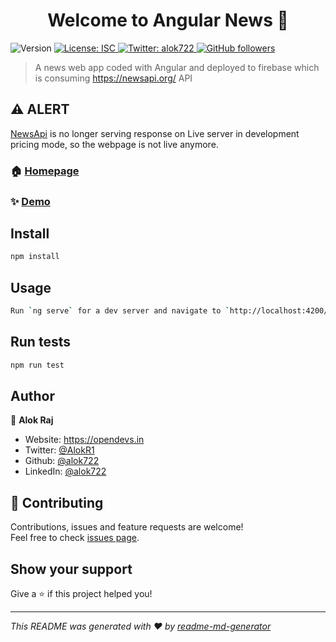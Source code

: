 <h1 align="center">Welcome to Angular News 👋</h1>
<p>
  <img alt="Version" src="https://img.shields.io/badge/version-1.0.0-blue.svg?cacheSeconds=2592000" />
  <a href="#" target="_blank">
    <img alt="License: ISC" src="https://img.shields.io/badge/License-ISC-yellow.svg" />
  </a>
  <a href="https://twitter.com/alok722" target="_blank">
    <img alt="Twitter: alok722" src="https://img.shields.io/twitter/follow/alok722.svg?style=social" />
  </a>
  <a href="https://github.com/alok722" target="_blank">
    <img alt="GitHub followers" src="https://img.shields.io/github/followers/alok722?style=social">                                       
  </a>       
</p>

> A news web app coded with Angular and deployed to firebase which is consuming https://newsapi.org/ API

## ⚠ ALERT


[NewsApi](https://newsapi.org) is no longer serving response on Live server in development pricing mode, so the webpage is not live anymore.


### 🏠 [Homepage](https://angular-news722.web.app/)

### ✨ [Demo](https://angular-news722.web.app/)

## Install

```sh
npm install
```

## Usage

```sh
Run `ng serve` for a dev server and navigate to `http://localhost:4200/`.
```

## Run tests

```sh
npm run test
```

## Author

👤 **Alok Raj**

* Website: https://opendevs.in
* Twitter: [@AlokR1](https://twitter.com/AlokR1)
* Github: [@alok722](https://github.com/alok722)
* LinkedIn: [@alok722](https://linkedin.com/in/alok722)

## 🤝 Contributing

Contributions, issues and feature requests are welcome!<br />Feel free to check [issues page](https://github.com/alok722/angular-news/issues). 

## Show your support

Give a ⭐️ if this project helped you!

***
_This README was generated with ❤️ by [readme-md-generator](https://github.com/kefranabg/readme-md-generator)_
